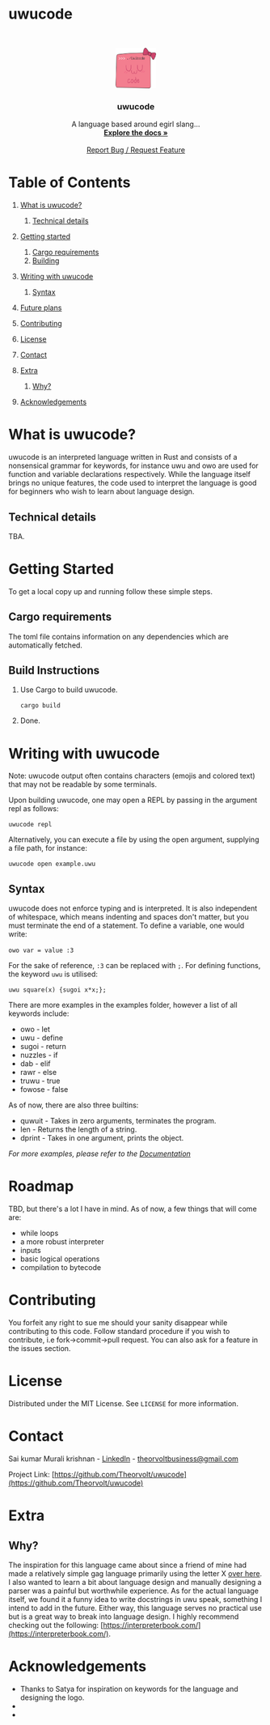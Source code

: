 # uwucode

<br />
<p align="center">
  <a href="https://github.com/Theorvolt/uwucode">
    <img src="images/uwucode_logo.svg" alt="Logo" width="80" height="80">
  </a>

  <h3 align="center">uwucode</h3>

  <p align="center">
    A language based around egirl slang...
    <br />
    <a href="https://github.com/Theorvolt/uwucode"><strong>Explore the docs »</strong></a>
    <br />
    <br />
    <a href="https://github.com/Theorvolt/uwucode/issues">Report Bug / Request Feature</a>
  </p>
</p>


# Table of Contents

1. [What is uwucode?](#what-is-uwucode?)
    1. [Technical details](##technical-details)

2. [Getting started](#getting-started)
    1. [Cargo requirements](##cargo-requirements)
    2. [Building](##build-instructions)

3. [Writing with uwucode](#writing-with-uwucode)
   1. [Syntax](##syntax)

4. [Future plans](#future-plans)

5. [Contributing](#contributing)

6. [License](#license)

7. [Contact](#contact)

8. [Extra](#extra)
   1. [Why?](#why?)

9.  [Acknowledgements](#acknowledgements)



# What is uwucode?

uwucode is an interpreted language written in Rust and consists of a nonsensical grammar for keywords, for instance uwu and owo are used for function and variable declarations respectively. While the language itself brings no unique features, the code used to interpret the language is good for beginners who wish to learn about language design.

## Technical details

TBA.


# Getting Started

To get a local copy up and running follow these simple steps.

## Cargo requirements

The toml file contains information on any dependencies which are automatically fetched. 

## Build Instructions

1. Use Cargo to build uwucode.
    ```
    cargo build
    ```
2. Done.


# Writing with uwucode

Note: uwucode output often contains characters (emojis and colored text) that may not be readable by some terminals. 

Upon building uwucode, one may open a REPL by passing in the argument repl as follows:
```
uwucode repl
```

Alternatively, you can execute a file by using the open argument, supplying a file path, for instance:
```
uwucode open example.uwu
```

## Syntax

uwucode does not enforce typing and is interpreted. It is also independent of whitespace, which means indenting and spaces don't matter, but you must terminate the end of a statement. To define a variable, one would write:

```owo var = value :3```

For the sake of reference, `:3` can be replaced with `;`. For defining functions, the keyword `uwu` is utilised:

```
uwu square(x) {sugoi x*x;};
```

There are more examples in the examples folder, however a list of all keywords include: 

* owo - let
* uwu - define
* sugoi - return 
* nuzzles - if
* dab - elif
* rawr - else
* truwu - true
* fowose - false

As of now, there are also three builtins:

* quwuit - Takes in zero arguments, terminates the program.
* len - Returns the length of a string.
* dprint - Takes in one argument, prints the object.

_For more examples, please refer to the [Documentation](https://github.com/Theorvolt/uwucode/doc)_



# Roadmap

TBD, but there's a lot I have in mind. As of now, a few things that will come are:

* while loops
* a more robust interpreter
* inputs
* basic logical operations
* compilation to bytecode

# Contributing

You forfeit any right to sue me should your sanity disappear while contributing to this code. Follow standard procedure if you wish to contribute, i.e fork->commit->pull request. You can also ask for a feature in the issues section.


# License

Distributed under the MIT License. See `LICENSE` for more information.


# Contact

Sai kumar Murali krishnan - [LinkedIn](https://www.linkedin.com/in/sai-kumar-murali-krishnan/) - theorvoltbusiness@gmail.com

Project Link: [https://github.com/Theorvolt/uwucode](https://github.com/Theorvolt/uwucode)


# Extra

## Why?

The inspiration for this language came about since a friend of mine had made a relatively simple gag language primarily using the letter X [over here](https://github.com/lduck11007/x/). I also wanted to learn a bit about language design and manually designing a parser was a painful but worthwhile experience. As for the actual language itself, we found it a funny idea to write docstrings in uwu speak, something I intend to add in the future. Either way, this language serves no practical use but is a great way to break into language design. I highly recommend checking out the following: [https://interpreterbook.com/](https://interpreterbook.com/). 

# Acknowledgements

* Thanks to Satya for inspiration on keywords for the language and designing the logo.
* 
* 


